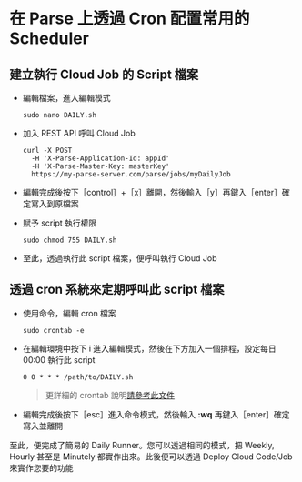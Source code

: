 # 在 Parse 上透過 Cron 配置常用的 Scheduler

## 建立執行 Cloud Job 的 Script 檔案

* 編輯檔案，進入編輯模式

  ```text
  sudo nano DAILY.sh
  ```

* 加入 REST API 呼叫 Cloud Job

  ```text
  curl -X POST
    -H 'X-Parse-Application-Id: appId'
    -H 'X-Parse-Master-Key: masterKey'
    https://my-parse-server.com/parse/jobs/myDailyJob
  ```

* 編輯完成後按下［control］+［x］離開，然後輸入［y］再鍵入［enter］確定寫入到原檔案
* 賦予 script 執行權限

  ```text
  sudo chmod 755 DAILY.sh
  ```

* 至此，透過執行此 script 檔案，便呼叫執行 Cloud Job

## 透過 cron 系統來定期呼叫此 script 檔案

* 使用命令，編輯 cron 檔案

  ```text
  sudo crontab -e
  ```

* 在編輯環境中按下 i 進入編輯模式，然後在下方加入一個排程，設定每日 00:00 執行此 script

  ```text
  0 0 * * * /path/to/DAILY.sh
  ```

  > 更詳細的 crontab 說明[請參考此文件](http://linux.vbird.org/linux_basic/0430cron.php#crontab)

* 編輯完成後按下［esc］進入命令模式，然後輸入 **:wq** 再鍵入［enter］確定寫入並離開

至此，便完成了簡易的 Daily Runner。您可以透過相同的模式，把 Weekly, Hourly 甚至是 Minutely 都實作出來。此後便可以透過 Deploy Cloud Code/Job 來實作您要的功能

